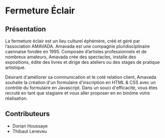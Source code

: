 # Fermeture Éclair

## Présentation

La fermeture éclair est un lieu culturel éphémère, créé et géré par l’association AMAVADA.
Amavada est une compagnie pluridisciplinaire caennaise fondée en 1995. Composée
d’artistes professionnels et de nombreux amateurs, Amavada crée des spectacles, installe
des expositions, édite des livres et dirige des ateliers ou des stages de pratique artistique.

Désirant d'améliorer sa communication et le coté relation client, Amavada souhaite la
création d'un formulaire d'inscription en HTML & CSS avec un contrôle du formulaire
en Javascript. Dans un souci d'efficacité, vous êtes recruté en tant que stagiaire et vous
aller proposer en en binôme votre réalisation.

## Contributeurs

* Dorian Houssaye 
* Thibaut Leneveu
